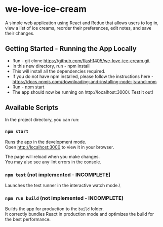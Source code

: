 # we-love-ice-cream

A simple web application using React and Redux that allows users to log in, view a list of ice creams, reorder their preferences, edit notes, and save their changes.

## Getting Started - Running the App Locally

* Run - git clone https://github.com/flash1405/we-love-ice-cream.git
* In this new directory, run - npm install
* This will install all the dependencies required.
* If you do not have npm installed, please follow the instructions here - https://docs.npmjs.com/downloading-and-installing-node-js-and-npm
* Run - npm start
* The app should now be running on http://localhost:3000/. Test it out!

## Available Scripts

In the project directory, you can run:

### `npm start`

Runs the app in the development mode.\
Open [http://localhost:3000](http://localhost:3000) to view it in your browser.

The page will reload when you make changes.\
You may also see any lint errors in the console.

### `npm test` (not implemented - INCOMPLETE)

Launches the test runner in the interactive watch mode.\

### `npm run build` (not implemented - INCOMPLETE)

Builds the app for production to the `build` folder.\
It correctly bundles React in production mode and optimizes the build for the best performance.
